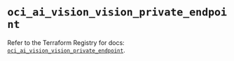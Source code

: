# `oci_ai_vision_vision_private_endpoint`

Refer to the Terraform Registry for docs: [`oci_ai_vision_vision_private_endpoint`](https://registry.terraform.io/providers/oracle/oci/7.19.0/docs/resources/ai_vision_vision_private_endpoint).
